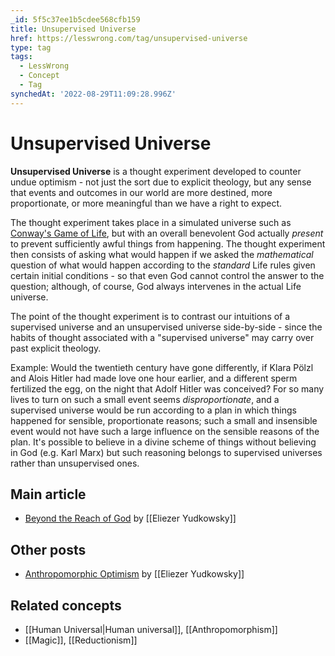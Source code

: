 ```yaml
---
_id: 5f5c37ee1b5cdee568cfb159
title: Unsupervised Universe
href: https://lesswrong.com/tag/unsupervised-universe
type: tag
tags:
  - LessWrong
  - Concept
  - Tag
synchedAt: '2022-08-29T11:09:28.996Z'
---
```

# Unsupervised Universe

**Unsupervised Universe** is a thought experiment developed to counter undue optimism - not just the sort due to explicit theology, but any sense that events and outcomes in our world are more destined, more proportionate, or more meaningful than we have a right to expect.

The thought experiment takes place in a simulated universe such as [Conway's Game of Life](https://en.wikipedia.org/wiki/Conway%27s_Game_of_Life), but with an overall benevolent God actually *present* to prevent sufficiently awful things from happening. The thought experiment then consists of asking what would happen if we asked the *mathematical* question of what would happen according to the *standard* Life rules given certain initial conditions - so that even God cannot control the answer to the question; although, of course, God always intervenes in the actual Life universe.

The point of the thought experiment is to contrast our intuitions of a supervised universe and an unsupervised universe side-by-side - since the habits of thought associated with a "supervised universe" may carry over past explicit theology.

Example: Would the twentieth century have gone differently, if Klara Pölzl and Alois Hitler had made love one hour earlier, and a different sperm fertilized the egg, on the night that Adolf Hitler was conceived? For so many lives to turn on such a small event seems *disproportionate*, and a supervised universe would be run according to a plan in which things happened for sensible, proportionate reasons; such a small and insensible event would not have such a large influence on the sensible reasons of the plan. It's possible to believe in a divine scheme of things without believing in God (e.g. Karl Marx) but such reasoning belongs to supervised universes rather than unsupervised ones.

Main article
------------

*   [Beyond the Reach of God](http://lesswrong.com/lw/uk/beyond_the_reach_of_god/) by [[Eliezer Yudkowsky]]

Other posts
-----------

*   [Anthropomorphic Optimism](http://lesswrong.com/lw/st/anthropomorphic_optimism/) by [[Eliezer Yudkowsky]]

Related concepts
----------------

*   [[Human Universal|Human universal]], [[Anthropomorphism]]
*   [[Magic]], [[Reductionism]]